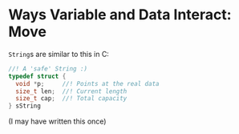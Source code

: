 # Ways Variable and Data Interact: Move

`String`s are similar to this in C:

```c
//! A 'safe' String :)
typedef struct {
  void *p;     //! Points at the real data
  size_t len;  //! Current length
  size_t cap;  //! Total capacity
} sString
```

(I may have written this once)
